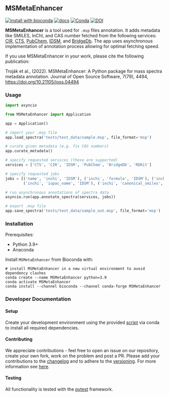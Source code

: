 ## MSMetaEnhancer

[![install with bioconda](https://img.shields.io/badge/install%20with-bioconda-brightgreen.svg?style=flat)](http://bioconda.github.io/recipes/msmetaenhancer/README.html)
[![docs](https://readthedocs.org/projects/msmetaenhancer/badge/?version=latest)](https://msmetaenhancer.readthedocs.io/en/latest/)
[![Conda](https://img.shields.io/conda/v/bioconda/msmetaenhancer)](https://anaconda.org/bioconda/msmetaenhancer)
[![DOI](https://joss.theoj.org/papers/10.21105/joss.04494/status.svg)](https://doi.org/10.21105/joss.04494)

**MSMetaEnhancer** is a tool used for `.msp` files annotation.
It adds metadata like SMILES, InChI, and CAS number fetched from the following services: [CIR](https://cactus.nci.nih.gov/chemical/structure_documentation), [CTS](https://cts.fiehnlab.ucdavis.edu/), [PubChem](https://pubchem.ncbi.nlm.nih.gov/), [IDSM](https://idsm.elixir-czech.cz/), and [BridgeDb](https://bridgedb.github.io/).
The app uses asynchronous implementation of annotation process allowing for optimal fetching speed.

If you use MSMetaEnhancer in your work, please cite the following publication:

Troják et al., (2022). MSMetaEnhancer: A Python package for mass spectra metadata annotation. Journal of Open Source Software, 7(79), 4494, https://doi.org/10.21105/joss.04494
### Usage

```python
import asyncio

from MSMetaEnhancer import Application

app = Application()

# import your .msp file
app.load_spectra('tests/test_data/sample.msp', file_format='msp')

# curate given metadata (e.g. fix CAS numbers)
app.curate_metadata()

# specify requested services (these are supported)
services = ['CTS', 'CIR', 'IDSM', 'PubChem', 'BridgeDb', 'RDKit']

# specify requested jobs
jobs = [('name', 'inchi', 'IDSM'), ('inchi', 'formula', 'IDSM'), ('inchi', 'inchikey', 'IDSM'),
        ('inchi', 'iupac_name', 'IDSM'), ('inchi', 'canonical_smiles', 'IDSM')]

# run asynchronous annotations of spectra data
asyncio.run(app.annotate_spectra(services, jobs))

# export .msp file 
app.save_spectra('tests/test_data/sample_out.msp', file_format='msp')
```

### Installation

Prerequisites:

- Python 3.9+
- Anaconda

Install `MSMetaEnhancer` from Bioconda with:

```
# install MSMetaEnhancer in a new virtual environment to avoid dependency clashes
conda create --name MSMetaEnhancer python=3.9
conda activate MSMetaEnhancer
conda install --channel bioconda --channel conda-forge MSMetaEnhancer
```

### Developer Documentation

#### Setup

Create your development environment using the provided [script](conda/environment-dev.yml) via conda to install all required dependencies.

#### Contributing

We appreciate contributions - feel free to open an issue on our repository, create your own fork, work on the problem and post a PR. 
Please add your contributions to the [changelog](CHANGELOG.md) and to adhere to the [versioning](https://semver.org/spec/v2.0.0.html).
For more information see [here](CONTRIBUTING.md).

#### Testing

All functionality is tested with the [pytest](https://docs.pytest.org/en/6.2.x/contents.html) framework.
